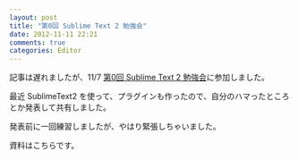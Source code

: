 ```yaml
---
layout: post
title: "第0回 Sublime Text 2 勉強会"
date: 2012-11-11 22:21
comments: true
categories: Editor
---
```


記事は遅れましたが、11/7 [第0回 Sublime Text 2 勉強会](http://atnd.org/events/33305)に参加しました。

最近 SublimeText2 を使って、プラグインも作ったので、自分のハマったところとか発表して共有しました。

発表前に一回練習しましたが、やはり緊張しちゃいました。

資料はこちらです。

<script async class="speakerdeck-embed" data-id="509a59f71eeb970002042ec7" data-ratio="1.33333333333333" src="//speakerdeck.com/assets/embed.js"></script>